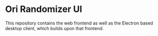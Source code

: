 # Ori Randomizer UI

This repository contains the web frontend as well as the Electron based desktop client, which builds upon that frontend.
